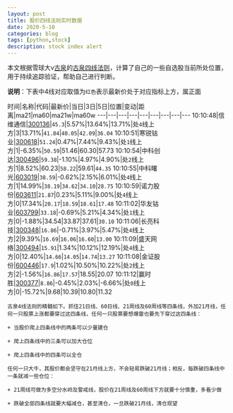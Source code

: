 ```yaml
---
layout: post
title: 股价四线法则实时数据
date: 2020-5-10
categories: blog
tags: [python,stock]
description: stock index alert
---
```



本文根据雪球大v[古泉](https://xueqiu.com/u/7148646888)的[古泉四线法则](https://xueqiu.com/7148646888/130498192)，计算了自己的一些自选股当前所处位置，用于持续追踪验证，帮助自己进行判断。

**说明**：下表中4线对应取值为`红色`表示最新价处于对应指标上方，属正面

时间|名称|代码|最新价|当日|3日|5日|位置|变动|距离|ma21|ma60|ma21w|ma60w
---|---|---|---|---|---|---|---|---
10:10:48|信维通信|[300136](https://xueqiu.com/S/SZ300136)|`45.3`|5.57%|13.64%|13.71%|处`4`线上方|3|13.71%|`41.84`|`40.05`|`42.09`|`36.04`
10:10:51|寒锐钴业|[300618](https://xueqiu.com/S/SZ300618)|`51.24`|0.47%|7.44%|9.43%|处`1`线上方|1|-6.35%|`50.59`|51.46|60.30|57.73
10:10:54|中科创达|[300496](https://xueqiu.com/S/SZ300496)|`59.38`|-1.10%|4.97%|4.90%|处`2`线上方|1|8.52%|60.23|`58.22`|59.61|`44.35`
10:10:55|中科曙光|[603019](https://xueqiu.com/S/SH603019)|`38.59`|-0.62%|2.15%|6.01%|处`4`线上方|1|14.99%|`38.19`|`34.62`|`34.10`|`28.75`
10:10:59|诺力股份|[603611](https://xueqiu.com/S/SH603611)|`21.87`|0.23%|5.11%|9.00%|处`4`线上方|0|17.34%|`20.17`|`18.59`|`18.61`|`17.48`
10:11:02|华友钴业|[603799](https://xueqiu.com/S/SH603799)|`33.18`|-0.69%|5.21%|4.34%|处`1`线上方|0|-1.88%|34.54|33.87|37.61|`30.10`
10:11:06|长亮科技|[300348](https://xueqiu.com/S/SZ300348)|`16.86`|-0.71%|3.97%|5.47%|处`4`线上方|2|9.39%|`16.69`|`16.06`|`16.60`|`13.00`
10:11:09|盛天网络|[300494](https://xueqiu.com/S/SZ300494)|`15.91`|1.34%|10.12%|12.19%|处`4`线上方|0|12.40%|`14.66`|`14.05`|`14.74`|`13.27`
10:11:08|金证股份|[600446](https://xueqiu.com/S/SH600446)|`17.9`|1.02%|10.50%|10.22%|处`2`线上方|2|-1.56%|`16.86`|`17.57`|18.55|20.07
10:11:12|赢时胜|[300377](https://xueqiu.com/S/SZ300377)|`8.86`|-0.45%|2.03%|-6.66%|处`0`线上方|0|-15.72%|9.68|10.39|10.80|11.32

```
古泉4线法则的精髓如下。抓住21日线、60日线、21周线及60周线等四条线，外加21月线，任何一只股票上涨都要穿过这四条线，任何一只股票要想爆雷也要先下穿过这四条线：

+ 当股价爬上四条线中的两条可以少量建仓

+ 爬上四条线中的三条可以加大仓位

+ 爬上四条线中的四条可以全仓

任何一只大牛，其股价都会坚守在21月线上方，不会轻易跌破21月线；相反，每跌破四条线中一条就减一些仓位：

+ 21周线可做为多空分水岭及警戒线，股价在21周线及60周线下方就要十分慎重，多看少做

+ 跌破全部四条线就要大幅减仓，甚至清仓，一旦跌破21月线，清仓观望
```